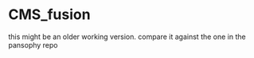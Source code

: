 # CMS_fusion

this might be an older working version. compare it against the one in the pansophy repo
